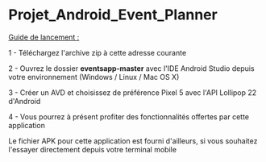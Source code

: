 # Projet_Android_Event_Planner

<ins>Guide de lancement :</ins>

1 - Téléchargez l'archive zip à cette adresse courante 

2 - Ouvrez le dossier **eventsapp-master** avec l'IDE Android Studio depuis votre environnement (Windows / Linux / Mac OS X)

3 - Créer un AVD et choisissez de préférence Pixel 5 avec l'API Lollipop 22 d'Android

4 - Vous pourrez à présent profiter des fonctionnalités offertes par cette application


Le fichier APK pour cette application est fourni d'ailleurs, si vous souhaitez l'essayer directement depuis votre terminal mobile

